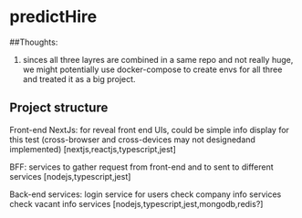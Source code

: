 # predictHire

##Thoughts:
1. sinces all three layres are combined in a same repo and not really huge, we might potentially use docker-compose to create envs for all three and treated it as a big project.


## Project structure

Front-end NextJs: for reveal front end UIs, could be simple info display for this test (cross-browser and cross-devices may not designedand implemented) [nextjs,reactjs,typescript,jest]

BFF: services to gather request from front-end and to sent to different services [nodejs,typescript,jest]

Back-end services:
    login service for users
    check company info services
    check vacant info services
    [nodejs,typescript,jest,mongodb,redis?]

